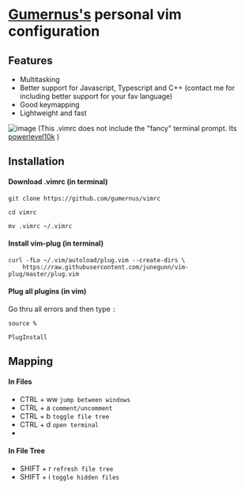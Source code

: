# [Gumernus's](https://github.com/gumernus) personal vim configuration
## Features
- Multitasking
- Better support for Javascript, Typescript and C++ (contact me for including better support for your fav language)
- Good keymapping
- Lightweight and fast

![image](https://user-images.githubusercontent.com/70224036/206741359-0cde84ee-192e-4ae8-921b-c2669f6db76c.png)
(This .vimrc does not include the "fancy" terminal prompt. Its [powerlevel10k](https://github.com/romkatv/powerlevel10k) )

## Installation
#### Download .vimrc (in terminal)
```
git clone https://github.com/gumernus/vimrc
```
```
cd vimrc
```
```
mv .vimrc ~/.vimrc
```

#### Install vim-plug (in terminal)
```
curl -fLo ~/.vim/autoload/plug.vim --create-dirs \
    https://raw.githubusercontent.com/junegunn/vim-plug/master/plug.vim

```
#### Plug all plugins (in vim)
Go thru all errors and then type `:`
```
source %
```
```
PlugInstall
```
## Mapping 

#### In Files
- CTRL + ww `jump between windows`
- CTRL + a `comment/uncomment`
- CTRL + b `toggle file tree`
- CTRL + d `open terminal`
- 
#### In File Tree
- SHIFT + r `refresh file tree`
- SHIFT + i `toggle hidden files`
